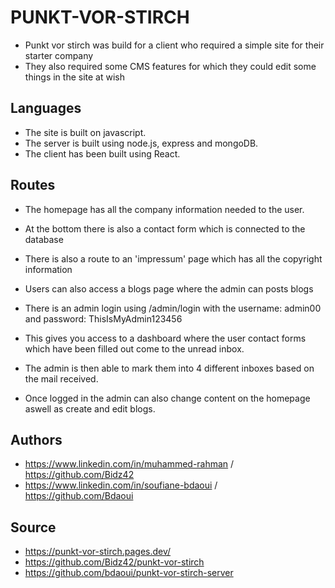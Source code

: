
# PUNKT-VOR-STIRCH  

- Punkt vor stirch was build for a client who required a simple site for their starter company
- They also required some CMS features for which they could edit some things in the site at wish


## Languages

- The site is built on javascript. 
- The server is built using node.js, express and mongoDB.
- The client has been built using React.

## Routes

- The homepage has all the company information needed to the user.
- At the bottom there is also a contact form which is connected to the database
- There is also a route to an 'impressum' page which has all the copyright information
- Users can also access a blogs page where the admin can posts blogs

- There is an admin login using /admin/login with the username: admin00 and password: ThisIsMyAdmin123456
- This gives you access to a dashboard where the user contact forms which have been filled out come to the unread inbox.
- The admin is then able to mark them into 4 different inboxes based on the mail received. 
- Once logged in the admin can also change content on the homepage aswell as create and edit blogs.
 


## Authors

- https://www.linkedin.com/in/muhammed-rahman / https://github.com/Bidz42
- https://www.linkedin.com/in/soufiane-bdaoui / https://github.com/Bdaoui


## Source

- https://punkt-vor-stirch.pages.dev/
- https://github.com/Bidz42/punkt-vor-stirch
- https://github.com/bdaoui/punkt-vor-stirch-server



